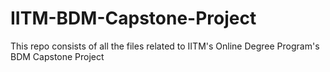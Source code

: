 # IITM-BDM-Capstone-Project
This repo consists of all the files related to IITM's Online Degree Program's BDM Capstone Project

